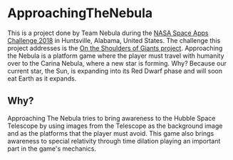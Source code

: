 # ApproachingTheNebula
This is a project done by Team Nebula during the [NASA Space Apps Challenge 2018](https://2018.spaceappschallenge.org/) in Huntsville, Alabama, United States. 
The challenge this project addresses is the [On the Shoulders of Giants project](https://2018.spaceappschallenge.org/challenges/universe-beauty-and-wonder/shoulders-giants/details). 
Approaching the Nebula is a platform game where the player must travel with humanity over to the Carina Nebula, where a new star is forming.
Why? Because our current star, the Sun, is expanding into its Red Dwarf phase and will soon eat Earth as it expands.

## Why?
Approaching The Nebula tries to bring awareness to the Hubble Space Telescope by using images from the Telescope as the background image 
and as the platforms that the player must avoid. This game also brings awareness to special relativity through time dilation playing an
important part in the game's mechanics.
